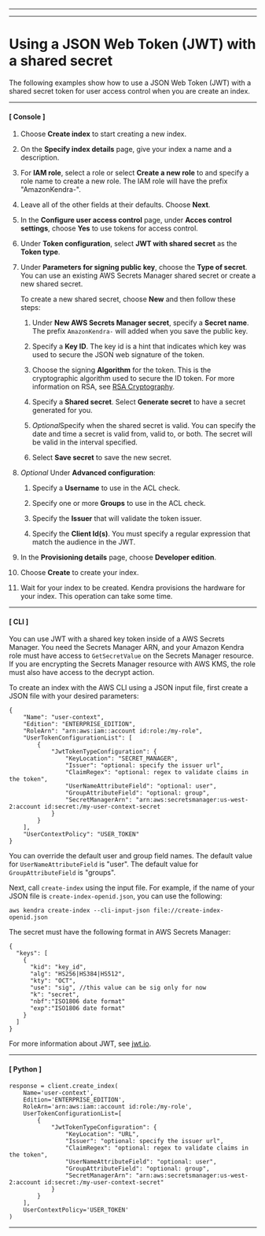 --------

--------

# Using a JSON Web Token \(JWT\) with a shared secret<a name="create-index-access-control-tokens-jwtshared"></a>

The following examples show how to use a JSON Web Token \(JWT\) with a shared secret token for user access control when you are create an index\. 

------
#### [ Console ]

1. Choose **Create index** to start creating a new index\.

1. On the **Specify index details** page, give your index a name and a description\. 

1. For **IAM role**, select a role or select **Create a new role** to and specify a role name to create a new role\. The IAM role will have the prefix "AmazonKendra\-"\. 

1. Leave all of the other fields at their defaults\. Choose **Next**\.

1. In the **Configure user access control** page, under **Acces control settings**, choose **Yes** to use tokens for access control\. 

1. Under **Token configuration**, select **JWT with shared secret** as the **Token type**\. 

1. Under **Parameters for signing public key**, choose the **Type of secret**\. You can use an existing AWS Secrets Manager shared secret or create a new shared secret\. 

   To create a new shared secret, choose **New** and then follow these steps:

   1. Under **New AWS Secrets Manager secret**, specify a **Secret name**\. The prefix `AmazonKendra-` will added when you save the public key\. 

   1. Specify a **Key ID**\. The key id is a hint that indicates which key was used to secure the JSON web signature of the token\. 

   1. Choose the signing **Algorithm** for the token\. This is the cryptographic algorithm used to secure the ID token\. For more information on RSA, see [RSA Cryptography](https://tools.ietf.org/html/rfc3447)\. 

   1. Specify a **Shared secret**\. Select **Generate secret** to have a secret generated for you\. 

   1. *Optional*Specify when the shared secret is valid\. You can specify the date and time a secret is valid from, valid to, or both\. The secret will be valid in the interval specified\. 

   1. Select **Save secret** to save the new secret\. 

1. *Optional* Under **Advanced configuration**: 

   1. Specify a **Username** to use in the ACL check\. 

   1. Specify one or more **Groups** to use in the ACL check\. 

   1. Specify the **Issuer** that will validate the token issuer\. 

   1. Specify the **Client Id\(s\)**\. You must specify a regular expression that match the audience in the JWT\. 

1. In the **Provisioning details** page, choose **Developer edition**\.

1. Choose **Create** to create your index\.

1. Wait for your index to be created\. Kendra provisions the hardware for your index\. This operation can take some time\.

------
#### [ CLI ]

You can use JWT with a shared key token inside of a AWS Secrets Manager\. You need the Secrets Manager ARN, and your Amazon Kendra role must have access to `GetSecretValue` on the Secrets Manager resource\. If you are encrypting the Secrets Manager resource with AWS KMS, the role must also have access to the decrypt action\. 

To create an index with the AWS CLI using a JSON input file, first create a JSON file with your desired parameters: 

```
{
    "Name": "user-context",
    "Edition": "ENTERPRISE_EDITION",
    "RoleArn": "arn:aws:iam::account id:role:/my-role",
    "UserTokenConfigurationList": [
        {
            "JwtTokenTypeConfiguration": {
                "KeyLocation": "SECRET_MANAGER",
                "Issuer": "optional: specify the issuer url",
                "ClaimRegex": "optional: regex to validate claims in the token",
                "UserNameAttributeField": "optional: user",
                "GroupAttributeField": "optional: group",
                "SecretManagerArn": "arn:aws:secretsmanager:us-west-2:account id:secret:/my-user-context-secret
            }
        }
    ],    
    "UserContextPolicy": "USER_TOKEN"
}
```

You can override the default user and group field names\. The default value for `UserNameAttributeField` is "user"\. The default value for `GroupAttributeField` is "groups"\. 

Next, call `create-index` using the input file\. For example, if the name of your JSON file is `create-index-openid.json`, you can use the following: 

```
aws kendra create-index --cli-input-json file://create-index-openid.json
```

The secret must have the following format in AWS Secrets Manager:

```
{
  "keys": [
    {
      "kid": "key_id",
      "alg": "HS256|HS384|HS512",
      "kty": "OCT", 
      "use": "sig", //this value can be sig only for now
      "k": "secret",
      "nbf":"ISO1806 date format"
      "exp":"ISO1806 date format"
    }
  ]
}
```

For more information about JWT, see [jwt\.io](http://jwt.io)\. 

------
#### [ Python ]

```
response = client.create_index(
    Name='user-context',
    Edition='ENTERPRISE_EDITION',
    RoleArn='arn:aws:iam::account id:role:/my-role',
    UserTokenConfigurationList=[
        {
            "JwtTokenTypeConfiguration": {
                "KeyLocation": "URL",
                "Issuer": "optional: specify the issuer url",
                "ClaimRegex": "optional: regex to validate claims in the token",
                "UserNameAttributeField": "optional: user",
                "GroupAttributeField": "optional: group",
                "SecretManagerArn": "arn:aws:secretsmanager:us-west-2:account id:secret:/my-user-context-secret"
            }
        }
    ],
    UserContextPolicy='USER_TOKEN'
)
```

------